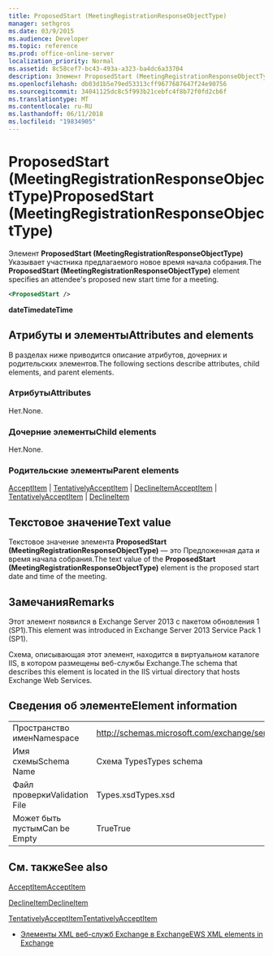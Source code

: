 ```yaml
---
title: ProposedStart (MeetingRegistrationResponseObjectType)
manager: sethgros
ms.date: 03/9/2015
ms.audience: Developer
ms.topic: reference
ms.prod: office-online-server
localization_priority: Normal
ms.assetid: 8c58cef7-bc43-493a-a323-ba4dc6a33704
description: Элемент ProposedStart (MeetingRegistrationResponseObjectType) Указывает участника предлагаемого новое время начала собрания.
ms.openlocfilehash: db03d1b5e79ed53313cff9677687647f24e90756
ms.sourcegitcommit: 34041125dc8c5f993b21cebfc4f8b72f0fd2cb6f
ms.translationtype: MT
ms.contentlocale: ru-RU
ms.lasthandoff: 06/11/2018
ms.locfileid: "19834905"
---
```

# <a name="proposedstart-meetingregistrationresponseobjecttype"></a><span data-ttu-id="bc027-103">ProposedStart (MeetingRegistrationResponseObjectType)</span><span class="sxs-lookup"><span data-stu-id="bc027-103">ProposedStart (MeetingRegistrationResponseObjectType)</span></span>

<span data-ttu-id="bc027-104">Элемент **ProposedStart (MeetingRegistrationResponseObjectType)** Указывает участника предлагаемого новое время начала собрания.</span><span class="sxs-lookup"><span data-stu-id="bc027-104">The **ProposedStart (MeetingRegistrationResponseObjectType)** element specifies an attendee's proposed new start time for a meeting.</span></span> 
  
```XML
<ProposedStart />
```

 <span data-ttu-id="bc027-105">**dateTime**</span><span class="sxs-lookup"><span data-stu-id="bc027-105">**dateTime**</span></span>
## <a name="attributes-and-elements"></a><span data-ttu-id="bc027-106">Атрибуты и элементы</span><span class="sxs-lookup"><span data-stu-id="bc027-106">Attributes and elements</span></span>

<span data-ttu-id="bc027-107">В разделах ниже приводится описание атрибутов, дочерних и родительских элементов.</span><span class="sxs-lookup"><span data-stu-id="bc027-107">The following sections describe attributes, child elements, and parent elements.</span></span>
  
### <a name="attributes"></a><span data-ttu-id="bc027-108">Атрибуты</span><span class="sxs-lookup"><span data-stu-id="bc027-108">Attributes</span></span>

<span data-ttu-id="bc027-109">Нет.</span><span class="sxs-lookup"><span data-stu-id="bc027-109">None.</span></span>
  
### <a name="child-elements"></a><span data-ttu-id="bc027-110">Дочерние элементы</span><span class="sxs-lookup"><span data-stu-id="bc027-110">Child elements</span></span>

<span data-ttu-id="bc027-111">Нет.</span><span class="sxs-lookup"><span data-stu-id="bc027-111">None.</span></span>
  
### <a name="parent-elements"></a><span data-ttu-id="bc027-112">Родительские элементы</span><span class="sxs-lookup"><span data-stu-id="bc027-112">Parent elements</span></span>

<span data-ttu-id="bc027-113">[AcceptItem](acceptitem.md) | [TentativelyAcceptItem](tentativelyacceptitem.md) | [DeclineItem](declineitem.md)</span><span class="sxs-lookup"><span data-stu-id="bc027-113">[AcceptItem](acceptitem.md) | [TentativelyAcceptItem](tentativelyacceptitem.md) | [DeclineItem](declineitem.md)</span></span>
  
## <a name="text-value"></a><span data-ttu-id="bc027-114">Текстовое значение</span><span class="sxs-lookup"><span data-stu-id="bc027-114">Text value</span></span>

<span data-ttu-id="bc027-115">Текстовое значение элемента **ProposedStart (MeetingRegistrationResponseObjectType)** — это Предложенная дата и время начала собрания.</span><span class="sxs-lookup"><span data-stu-id="bc027-115">The text value of the **ProposedStart (MeetingRegistrationResponseObjectType)** element is the proposed start date and time of the meeting.</span></span> 
  
## <a name="remarks"></a><span data-ttu-id="bc027-116">Замечания</span><span class="sxs-lookup"><span data-stu-id="bc027-116">Remarks</span></span>

<span data-ttu-id="bc027-117">Этот элемент появился в Exchange Server 2013 с пакетом обновления 1 (SP1).</span><span class="sxs-lookup"><span data-stu-id="bc027-117">This element was introduced in Exchange Server 2013 Service Pack 1 (SP1).</span></span>
  
<span data-ttu-id="bc027-118">Схема, описывающая этот элемент, находится в виртуальном каталоге IIS, в котором размещены веб-службы Exchange.</span><span class="sxs-lookup"><span data-stu-id="bc027-118">The schema that describes this element is located in the IIS virtual directory that hosts Exchange Web Services.</span></span>
  
## <a name="element-information"></a><span data-ttu-id="bc027-119">Сведения об элементе</span><span class="sxs-lookup"><span data-stu-id="bc027-119">Element information</span></span>

|||
|:-----|:-----|
|<span data-ttu-id="bc027-120">Пространство имен</span><span class="sxs-lookup"><span data-stu-id="bc027-120">Namespace</span></span>  <br/> |http://schemas.microsoft.com/exchange/services/2006/types  <br/> |
|<span data-ttu-id="bc027-121">Имя схемы</span><span class="sxs-lookup"><span data-stu-id="bc027-121">Schema Name</span></span>  <br/> |<span data-ttu-id="bc027-122">Схема Types</span><span class="sxs-lookup"><span data-stu-id="bc027-122">Types schema</span></span>  <br/> |
|<span data-ttu-id="bc027-123">Файл проверки</span><span class="sxs-lookup"><span data-stu-id="bc027-123">Validation File</span></span>  <br/> |<span data-ttu-id="bc027-124">Types.xsd</span><span class="sxs-lookup"><span data-stu-id="bc027-124">Types.xsd</span></span>  <br/> |
|<span data-ttu-id="bc027-125">Может быть пустым</span><span class="sxs-lookup"><span data-stu-id="bc027-125">Can be Empty</span></span>  <br/> |<span data-ttu-id="bc027-126">True</span><span class="sxs-lookup"><span data-stu-id="bc027-126">True</span></span>  <br/> |
   
## <a name="see-also"></a><span data-ttu-id="bc027-127">См. также</span><span class="sxs-lookup"><span data-stu-id="bc027-127">See also</span></span>



[<span data-ttu-id="bc027-128">AcceptItem</span><span class="sxs-lookup"><span data-stu-id="bc027-128">AcceptItem</span></span>](acceptitem.md)
  
[<span data-ttu-id="bc027-129">DeclineItem</span><span class="sxs-lookup"><span data-stu-id="bc027-129">DeclineItem</span></span>](declineitem.md)
  
[<span data-ttu-id="bc027-130">TentativelyAcceptItem</span><span class="sxs-lookup"><span data-stu-id="bc027-130">TentativelyAcceptItem</span></span>](tentativelyacceptitem.md)


- [<span data-ttu-id="bc027-131">Элементы XML веб-служб Exchange в Exchange</span><span class="sxs-lookup"><span data-stu-id="bc027-131">EWS XML elements in Exchange</span></span>](ews-xml-elements-in-exchange.md)


